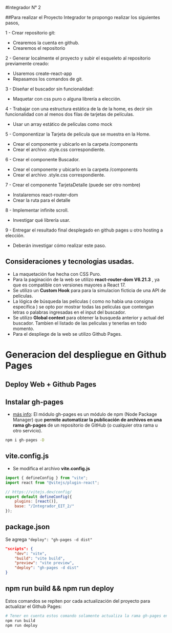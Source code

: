 #Integrador N° 2

##Para realizar el Proyecto Integrador te propongo realizar los siguientes pasos, 


1 - Crear repositorio git:  
- Crearemos la cuenta en  github.
- Crearemos el repositorio

2 - Generar localmente el proyecto y subir el esqueleto al repositorio previamente creado:
-	Usaremos create-react-app
-	Repasamos los comandos de git.

3 - Diseñar el buscador sin funcionalidad:
- Maquetar con css puro o alguna librería a elección.

4 - Trabajar con una estructura estática de la de la home, es decir sin funcionalidad con al menos dos filas de tarjetas de películas.
- Usar un array estático de películas como mock

5 - Componentizar la Tarjeta de película que se muestra en la Home.
- Crear el componente y ubicarlo en la carpeta /components
- Crear el archivo .style.css correspondiente.

6 - Crear el componente Buscador.
- Crear el componente y ubicarlo en la carpeta /components
- Crear el archivo .style.css correspondiente.

7 - Crear el componente TarjetaDetalle (puede ser otro nombre)
- Instalaremos react-router-dom
- Crear la ruta para el detalle

8 - Implementar infinite scroll.
- Investigar qué librería usar.

9 - Entregar el resultado final desplegado en github pages u otro hosting a elección.
- Deberán investigar cómo realizar este paso.

## Consideraciones y tecnologias usadas.

* La maquetación fue hecha con CSS Puro.
* Para la paginación de la web se utilizo **react-router-dom V6.21.3** , ya que es compatible con versiones mayores a React 17.
* Se utilizo un **Custom Hook** para para la simulacion ficticia de una API de peliculas.
* La lógica de búsqueda las peliculas ( como no habia una consigna especifica ) se opto  por mostrar todas las peliculas que contengan letras o palabras ingresadas en el input del buscador.
* Se utilizo **Global context** para obtener la busqueda anterior y actual del buscador. Tambien el listado de las peliculas y tenerlas en todo momento.
* Para el despliege de la web se utilizo  Github Pages.

# Generacion del despliegue en Github Pages

## Deploy Web + Github Pages

## Instalar gh-pages

-   [más info](https://ull-esit-pl-1617.github.io/tareas-iniciales-Edu-Guille-Oscar-Sergio/Tutorial/gh-pages/gh-pages.html): El módulo gh-pages es un módulo de npm (Node Package Manager) que **permite automatizar la publicación de archivos en una rama gh-pages** de un repositorio de GitHub (o cualquier otra rama u otro servicio).

```sh
npm i gh-pages -D
```

## vite.config.js

- Se modifica el archivo **vite.config.js**

```js
import { defineConfig } from "vite";
import react from "@vitejs/plugin-react";

// https://vitejs.dev/config/
export default defineConfig({
    plugins: [react()],
    base: "/Integrador_EIT_2/"
});
```

## package.json

Se agrega `"deploy": "gh-pages -d dist"`

```json
"scripts": {
    "dev": "vite",
    "build": "vite build",
    "preview": "vite preview",
    "deploy": "gh-pages -d dist"
}
```

## npm run build && npm run deploy

Estos comandos se repiten por cada actualización del proyecto para actualizar el Github Pages:

```sh
# Tener en cuenta estos comando solamente actualiza la rama gh-pages en github 
npm run build
npm run deploy
```
